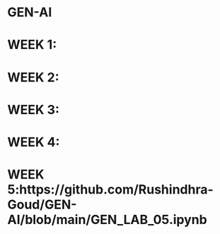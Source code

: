 # GEN-AI
<H1>WEEK 1:
<BR>
<H1>WEEK 2:
<BR>
<H1>WEEK 3:
<BR>
<H1>WEEK 4:
<BR>
<H1>WEEK 5:https://github.com/Rushindhra-Goud/GEN-AI/blob/main/GEN_LAB_05.ipynb
<BR>

